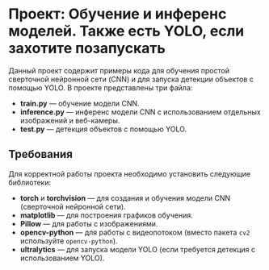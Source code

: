 # Проект: Обучение и инференс моделей. Также есть YOLO, если захотите позапускать

Данный проект содержит примеры кода для обучения простой сверточной нейронной сети (CNN) и для запуска детекции объектов с помощью YOLO. В проекте представлены три файла:

- **train.py** — обучение модели CNN.
- **inference.py** — инференс модели CNN с использованием отдельных изображений и веб-камеры.
- **test.py** — детекция объектов с помощью YOLO.

## Требования

Для корректной работы проекта необходимо установить следующие библиотеки:

- **torch** и **torchvision** — для создания и обучения модели CNN (сверточной нейронной сети).
- **matplotlib** — для построения графиков обучения.
- **Pillow** — для работы с изображениями.
- **opencv-python** — для работы с видеопотоком (вместо пакета `cv2` используйте `opencv-python`).
- **ultralytics** — для запуска модели YOLO (если требуется детекция с использованием YOLO).

